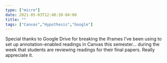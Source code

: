 ```yaml
---
type: ["micro"]
date: 2021-05-03T12:40:10-04:00
title: ""
tags: ["Canvas","Hypothesis","Google"]
---
```

Special thanks to Google Drive for breaking the iframes I’ve been using to set up annotation-enabled readings in Canvas this semester... during the week that students are reviewing readings for their final papers. Really appreciate it.

